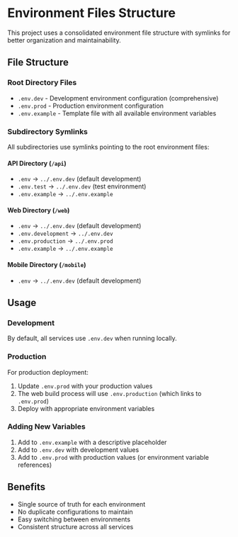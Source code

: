 # Environment Files Structure

This project uses a consolidated environment file structure with symlinks for better organization and maintainability.

## File Structure

### Root Directory Files
- `.env.dev` - Development environment configuration (comprehensive)
- `.env.prod` - Production environment configuration  
- `.env.example` - Template file with all available environment variables

### Subdirectory Symlinks
All subdirectories use symlinks pointing to the root environment files:

#### API Directory (`/api`)
- `.env` → `../.env.dev` (default development)
- `.env.test` → `../.env.dev` (test environment)
- `.env.example` → `../.env.example`

#### Web Directory (`/web`)
- `.env` → `../.env.dev` (default development)
- `.env.development` → `../.env.dev`
- `.env.production` → `../.env.prod`
- `.env.example` → `../.env.example`

#### Mobile Directory (`/mobile`)
- `.env` → `../.env.dev` (default development)

## Usage

### Development
By default, all services use `.env.dev` when running locally.

### Production
For production deployment:
1. Update `.env.prod` with your production values
2. The web build process will use `.env.production` (which links to `.env.prod`)
3. Deploy with appropriate environment variables

### Adding New Variables
1. Add to `.env.example` with a descriptive placeholder
2. Add to `.env.dev` with development values
3. Add to `.env.prod` with production values (or environment variable references)

## Benefits
- Single source of truth for each environment
- No duplicate configurations to maintain
- Easy switching between environments
- Consistent structure across all services